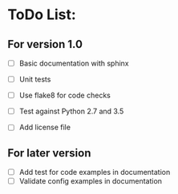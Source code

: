 # ToDo List:


## For version 1.0

- [ ] Basic documentation with sphinx
- [ ] Unit tests
- [ ] Use flake8 for code checks
- [ ] Test against Python 2.7 and 3.5
- [ ] Add license file


## For later version

- [ ] Add test for code examples in documentation
- [ ] Validate config examples in documentation
